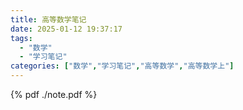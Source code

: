```yaml
---
title: 高等数学笔记
date: 2025-01-12 19:37:17
tags: 
  - "数学"
  - "学习笔记"
categories: ["数学","学习笔记","高等数学","高等数学上"]
---
```


{% pdf ./note.pdf %}